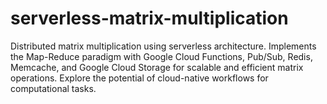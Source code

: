 # serverless-matrix-multiplication
Distributed matrix multiplication using serverless architecture. Implements the Map-Reduce paradigm with Google Cloud Functions, Pub/Sub, Redis, Memcache, and Google Cloud Storage for scalable and efficient matrix operations. Explore the potential of cloud-native workflows for computational tasks.
